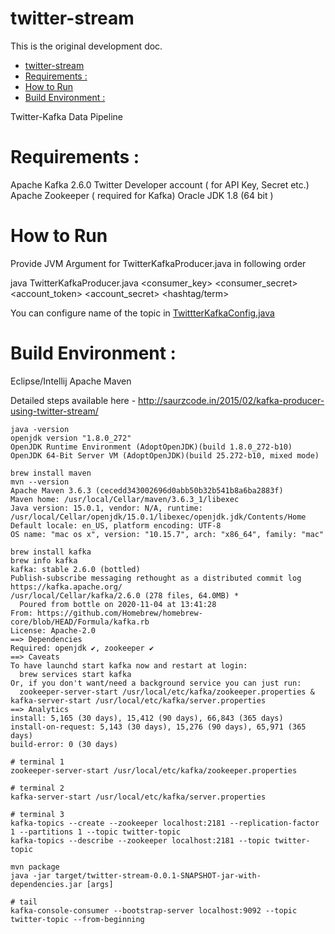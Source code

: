 # twitter-stream

This is the original development doc.

- [twitter-stream](#twitter-stream)
- [Requirements :](#requirements-)
- [How to Run](#how-to-run)
- [Build Environment :](#build-environment-)

Twitter-Kafka Data Pipeline

# Requirements :

Apache Kafka 2.6.0
Twitter Developer account ( for API Key, Secret etc.)
Apache Zookeeper ( required for Kafka)
Oracle JDK 1.8 (64 bit )


# How to Run
Provide JVM Argument for TwitterKafkaProducer.java in following order

java TwitterKafkaProducer.java <consumer_key> <consumer_secret> <account_token> <account_secret> <hashtag/term>

You can configure name of the topic in [TwittterKafkaConfig.java](src/main/java/com/saurzcode/twitter/config/TwitterKafkaConfig.java)
# Build Environment :
Eclipse/Intellij
Apache Maven

Detailed steps available here -
http://saurzcode.in/2015/02/kafka-producer-using-twitter-stream/

```
java -version
openjdk version "1.8.0_272"
OpenJDK Runtime Environment (AdoptOpenJDK)(build 1.8.0_272-b10)
OpenJDK 64-Bit Server VM (AdoptOpenJDK)(build 25.272-b10, mixed mode)
```

```
brew install maven
mvn --version
Apache Maven 3.6.3 (cecedd343002696d0abb50b32b541b8a6ba2883f)
Maven home: /usr/local/Cellar/maven/3.6.3_1/libexec
Java version: 15.0.1, vendor: N/A, runtime: /usr/local/Cellar/openjdk/15.0.1/libexec/openjdk.jdk/Contents/Home
Default locale: en_US, platform encoding: UTF-8
OS name: "mac os x", version: "10.15.7", arch: "x86_64", family: "mac"
```

```
brew install kafka
brew info kafka
kafka: stable 2.6.0 (bottled)
Publish-subscribe messaging rethought as a distributed commit log
https://kafka.apache.org/
/usr/local/Cellar/kafka/2.6.0 (278 files, 64.0MB) *
  Poured from bottle on 2020-11-04 at 13:41:28
From: https://github.com/Homebrew/homebrew-core/blob/HEAD/Formula/kafka.rb
License: Apache-2.0
==> Dependencies
Required: openjdk ✔, zookeeper ✔
==> Caveats
To have launchd start kafka now and restart at login:
  brew services start kafka
Or, if you don't want/need a background service you can just run:
  zookeeper-server-start /usr/local/etc/kafka/zookeeper.properties & kafka-server-start /usr/local/etc/kafka/server.properties
==> Analytics
install: 5,165 (30 days), 15,412 (90 days), 66,843 (365 days)
install-on-request: 5,143 (30 days), 15,276 (90 days), 65,971 (365 days)
build-error: 0 (30 days)
```

```
# terminal 1
zookeeper-server-start /usr/local/etc/kafka/zookeeper.properties
```

```
# terminal 2
kafka-server-start /usr/local/etc/kafka/server.properties
```

```
# terminal 3
kafka-topics --create --zookeeper localhost:2181 --replication-factor 1 --partitions 1 --topic twitter-topic
kafka-topics --describe --zookeeper localhost:2181 --topic twitter-topic

mvn package
java -jar target/twitter-stream-0.0.1-SNAPSHOT-jar-with-dependencies.jar [args]
```

```
# tail
kafka-console-consumer --bootstrap-server localhost:9092 --topic twitter-topic --from-beginning
```